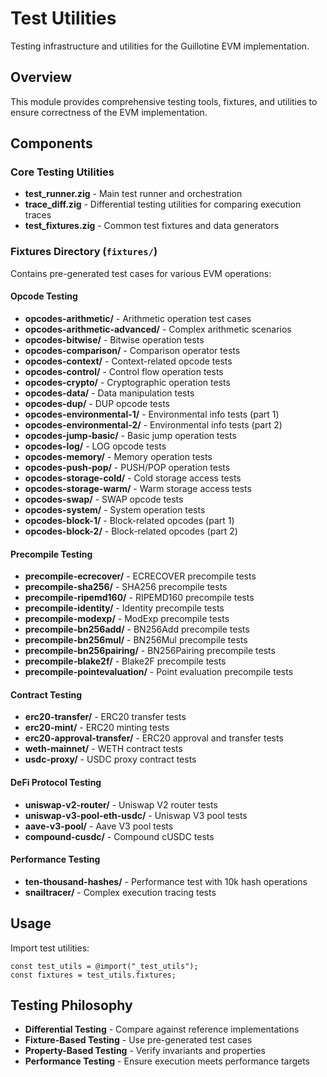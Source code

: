 # Test Utilities

Testing infrastructure and utilities for the Guillotine EVM implementation.

## Overview

This module provides comprehensive testing tools, fixtures, and utilities to ensure correctness of the EVM implementation.

## Components

### Core Testing Utilities
- **test_runner.zig** - Main test runner and orchestration
- **trace_diff.zig** - Differential testing utilities for comparing execution traces
- **test_fixtures.zig** - Common test fixtures and data generators

### Fixtures Directory (`fixtures/`)
Contains pre-generated test cases for various EVM operations:

#### Opcode Testing
- **opcodes-arithmetic/** - Arithmetic operation test cases
- **opcodes-arithmetic-advanced/** - Complex arithmetic scenarios
- **opcodes-bitwise/** - Bitwise operation tests
- **opcodes-comparison/** - Comparison operator tests
- **opcodes-context/** - Context-related opcode tests
- **opcodes-control/** - Control flow operation tests
- **opcodes-crypto/** - Cryptographic operation tests
- **opcodes-data/** - Data manipulation tests
- **opcodes-dup/** - DUP opcode tests
- **opcodes-environmental-1/** - Environmental info tests (part 1)
- **opcodes-environmental-2/** - Environmental info tests (part 2)
- **opcodes-jump-basic/** - Basic jump operation tests
- **opcodes-log/** - LOG opcode tests
- **opcodes-memory/** - Memory operation tests
- **opcodes-push-pop/** - PUSH/POP operation tests
- **opcodes-storage-cold/** - Cold storage access tests
- **opcodes-storage-warm/** - Warm storage access tests
- **opcodes-swap/** - SWAP opcode tests
- **opcodes-system/** - System operation tests
- **opcodes-block-1/** - Block-related opcodes (part 1)
- **opcodes-block-2/** - Block-related opcodes (part 2)

#### Precompile Testing
- **precompile-ecrecover/** - ECRECOVER precompile tests
- **precompile-sha256/** - SHA256 precompile tests
- **precompile-ripemd160/** - RIPEMD160 precompile tests
- **precompile-identity/** - Identity precompile tests
- **precompile-modexp/** - ModExp precompile tests
- **precompile-bn256add/** - BN256Add precompile tests
- **precompile-bn256mul/** - BN256Mul precompile tests
- **precompile-bn256pairing/** - BN256Pairing precompile tests
- **precompile-blake2f/** - Blake2F precompile tests
- **precompile-pointevaluation/** - Point evaluation precompile tests

#### Contract Testing
- **erc20-transfer/** - ERC20 transfer tests
- **erc20-mint/** - ERC20 minting tests
- **erc20-approval-transfer/** - ERC20 approval and transfer tests
- **weth-mainnet/** - WETH contract tests
- **usdc-proxy/** - USDC proxy contract tests

#### DeFi Protocol Testing
- **uniswap-v2-router/** - Uniswap V2 router tests
- **uniswap-v3-pool-eth-usdc/** - Uniswap V3 pool tests
- **aave-v3-pool/** - Aave V3 pool tests
- **compound-cusdc/** - Compound cUSDC tests

#### Performance Testing
- **ten-thousand-hashes/** - Performance test with 10k hash operations
- **snailtracer/** - Complex execution tracing tests

## Usage

Import test utilities:
```zig
const test_utils = @import("_test_utils");
const fixtures = test_utils.fixtures;
```

## Testing Philosophy

- **Differential Testing** - Compare against reference implementations
- **Fixture-Based Testing** - Use pre-generated test cases
- **Property-Based Testing** - Verify invariants and properties
- **Performance Testing** - Ensure execution meets performance targets